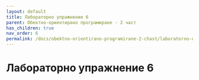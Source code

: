 ```yaml
---
layout: default
title: Лабораторно упражнение 6
parent: Обектно-ориентирано програмиране - 2 част
has_children: true
nav_order: 6
permalink: /docs/obektno-orientirano-programirane-2-chast/laboratorno-uprazhnenie-6
---
```


# Лабораторно упражнение 6

